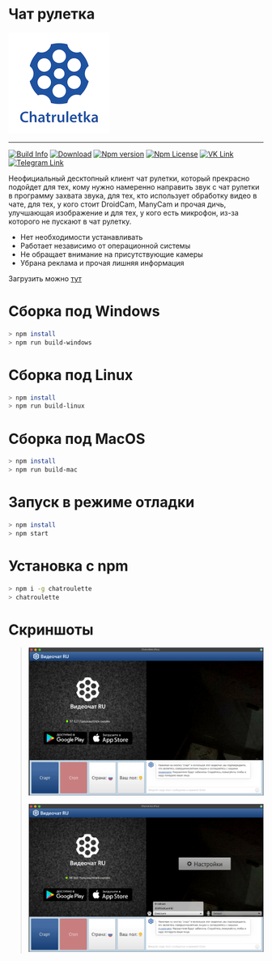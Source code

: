 # Чат рулетка
[![Чат рулетка](logo_min.png)](https://videochatru.com/)

-----------------
[![Build Info](https://img.shields.io/cirrus/github/vicimpa/chatroulette)](https://github.com/vicimpa/chatroullete)
[![Download](https://img.shields.io/github/downloads/vicimpa/chatroulette/0.0.1/total)](https://github.com/vicimpa/chatroulette/releases)
[![Npm version](https://img.shields.io/npm/v/chatroulette)](https://www.npmjs.com/package/chatroulette)
[![Npm License](https://img.shields.io/npm/l/chatroulette)](https://www.npmjs.com/package/chatroulette)
[![VK Link](https://img.shields.io/badge/social-vk-blue)](https://vk.com/vicimpa)
[![Telegram Link](https://img.shields.io/badge/social-tg-9cf)](https://telegram.im/@vic_dev)

Неофициальный десктопный клиент чат рулетки, который прекрасно подойдет для тех, кому нужно намеренно направить звук с чат рулетки в программу захвата звука, для тех, кто использует обработку видео в чате, для тех, у кого стоит DroidCam, ManyCam и прочая дичь, улучшающая изображение и для тех, у кого есть микрофон, из-за которого не пускают в чат рулетку. 

- Нет необходимости устанавливать
- Работает независимо от операционной системы
- Не обращает внимание на присутствующие камеры
- Убрана реклама и прочая лишняя информация

Загрузить можно [тут](https://github.com/vicimpa/chatrulette/releases/latest)

# Сборка под Windows

```bash
> npm install
> npm run build-windows
```

# Сборка под Linux

```bash
> npm install
> npm run build-linux
```

# Сборка под MacOS

```bash
> npm install
> npm run build-mac
```

# Запуск в режиме отладки

```bash
> npm install
> npm start
```

# Установка с npm
```bash
> npm i -g chatroulette
> chatroulette
```

# Скриншоты

>
> ![screen](screen/img1.png)
>
> ![screen](screen/img2.png)
> 
